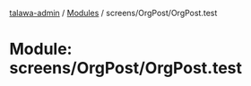 [talawa-admin](../README.md) / [Modules](../modules.md) / screens/OrgPost/OrgPost.test

# Module: screens/OrgPost/OrgPost.test
